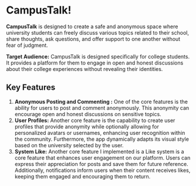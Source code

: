# CampusTalk!

**CampusTalk** is designed to create a safe and anonymous space where university students can freely discuss various topics related to their school, share thoughts, ask questions, and offer support to one another without fear of judgment.

**Target Audience:** CampusTalk is designed specifically for college students. It provides a platform for them to engage in open and honest discussions about their college experiences without revealing their identities.

## Key Features

 1.  **Anonymous Posting and Commenting :** One of the core features is the ability for users to post and comment anonymously. This anonymity can encourage open and honest discussions on sensitive topics.
 2.  **User Profiles:** Another core feature is the capability to create user profiles that provide anonymity while optionally allowing for personalized avatars or usernames, enhancing user recognition within the community. Furthermore, the app dynamically adapts its visual style based on the university selected by the user.
 3.  **System Like:** Another core feature I implemented is a Like system is a core feature that enhances user engagement on our platform. Users can express their appreciation for posts and save them for future reference. Additionally, notifications inform users when their content receives likes, keeping them engaged and encouraging them to return.
 
